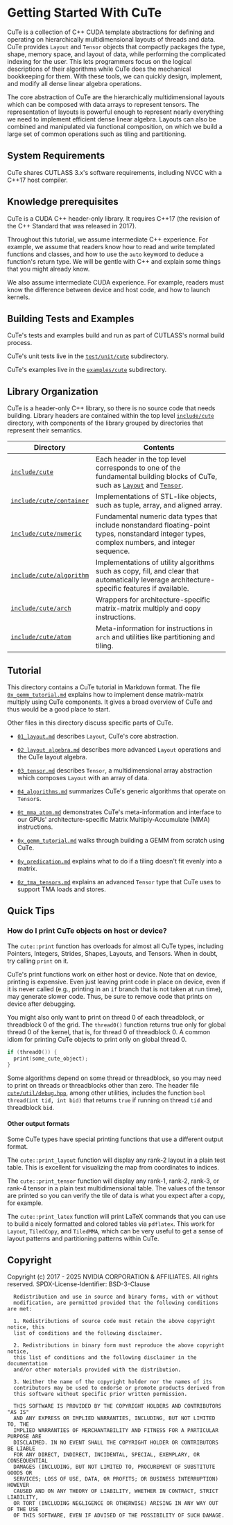 # Getting Started With CuTe

CuTe is a collection of C++ CUDA template abstractions for defining and operating on hierarchically multidimensional layouts of threads and data. CuTe provides `Layout` and `Tensor` objects that compactly packages the type, shape, memory space, and layout of data, while performing the complicated indexing for the user. This lets programmers focus on the logical descriptions of their algorithms while CuTe does the mechanical bookkeeping for them. With these tools, we can quickly design, implement, and modify all dense linear algebra operations.

The core abstraction of CuTe are the hierarchically multidimensional layouts which can be composed with data arrays to represent tensors. The representation of layouts is powerful enough to represent nearly everything we need to implement efficient dense linear algebra. Layouts can also be combined and manipulated via functional composition, on which we build a large set of common operations such as tiling and partitioning.

## System Requirements

CuTe shares CUTLASS 3.x's software requirements,
including NVCC with a C++17 host compiler.

## Knowledge prerequisites

CuTe is a CUDA C++ header-only library.  It requires C++17
(the revision of the C++ Standard that was released in 2017).

Throughout this tutorial, we assume intermediate C++ experience.
For example, we assume that readers know
how to read and write templated functions and classes, and
how to use the `auto` keyword to deduce a function's return type.
We will be gentle with C++ and explain some things
that you might already know.

We also assume intermediate CUDA experience.
For example, readers must know
the difference between device and host code,
and how to launch kernels.

## Building Tests and Examples

CuTe's tests and examples build and run as part of CUTLASS's normal build process.

CuTe's unit tests live in the [`test/unit/cute`](../../../test/unit/cute) subdirectory.

CuTe's examples live in the [`examples/cute`](../../../examples/cute) subdirectory.

## Library Organization

CuTe is a header-only C++ library, so there is no source code that needs building. Library headers are contained within the top level [`include/cute`](../../../include/cute) directory, with components of the library grouped by directories that represent their semantics.

|        Directory       |        Contents        |
|------------------------|------------------------|
| [`include/cute`](../../../include/cute) | Each header in the top level corresponds to one of the fundamental building blocks of CuTe, such as [`Layout`](../../../include/cute/layout.hpp) and [`Tensor`](../../../include/cute/tensor.hpp). |
| [`include/cute/container`](../../../include/cute/container) | Implementations of STL-like objects, such as tuple, array, and aligned array.  |
| [`include/cute/numeric`](../../../include/cute/numeric) | Fundamental numeric data types that include nonstandard floating-point types, nonstandard integer types, complex numbers, and integer sequence.  |
| [`include/cute/algorithm`](../../../include/cute/algorithm) | Implementations of utility algorithms such as copy, fill, and clear that automatically leverage architecture-specific features if available. |
| [`include/cute/arch`](../../../include/cute/arch) | Wrappers for architecture-specific matrix-matrix multiply and copy instructions. |
| [`include/cute/atom`](../../../include/cute/atom) | Meta-information for instructions in `arch` and utilities like partitioning and tiling.

## Tutorial

This directory contains a CuTe tutorial in Markdown format.
The file
[`0x_gemm_tutorial.md`](./0x_gemm_tutorial.md)
explains how to implement dense matrix-matrix multiply using CuTe components.
It gives a broad overview of CuTe and thus would be a good place to start.

Other files in this directory discuss specific parts of CuTe.

* [`01_layout.md`](./01_layout.md) describes `Layout`, CuTe's core abstraction.

* [`02_layout_algebra.md`](./02_layout_algebra.md) describes more advanced `Layout` operations and the CuTe layout algebra.

* [`03_tensor.md`](./03_tensor.md) describes `Tensor`,
  a multidimensional array abstraction which composes `Layout`
  with an array of data.

* [`04_algorithms.md`](./04_algorithms.md) summarizes CuTe's
  generic algorithms that operate on `Tensor`s.

* [`0t_mma_atom.md`](./0t_mma_atom.md) demonstrates CuTe's meta-information and interface to our GPUs'
  architecture-specific Matrix Multiply-Accumulate (MMA) instructions.

* [`0x_gemm_tutorial.md`](./0x_gemm_tutorial.md) walks through building a GEMM from scratch using CuTe.

* [`0y_predication.md`](./0y_predication.md) explains what to do
  if a tiling doesn't fit evenly into a matrix.

* [`0z_tma_tensors.md`](./0z_tma_tensors.md) explains an advanced `Tensor` type that CuTe uses to support TMA loads and stores.

## Quick Tips

### How do I print CuTe objects on host or device?

The `cute::print` function has overloads for almost all CuTe types, including Pointers, Integers, Strides, Shapes, Layouts, and Tensors.  When in doubt, try calling `print` on it.

CuTe's print functions work on either host or device.
Note that on device, printing is expensive.
Even just leaving print code in place on device,
even if it is never called
(e.g., printing in an `if` branch that is not taken at run time),
may generate slower code.
Thus, be sure to remove code that prints on device after debugging.

You might also only want to print on thread 0 of each threadblock, or threadblock 0 of the grid.  The `thread0()` function returns true only for global thread 0 of the kernel, that is, for thread 0 of threadblock 0.  A common idiom for printing CuTe objects to print only on global thread 0.

```c++
if (thread0()) {
  print(some_cute_object);
}
```

Some algorithms depend on some thread or threadblock,
so you may need to print on threads or threadblocks other than zero.
The header file
[`cute/util/debug.hpp`](../../../include/cute/util/debug.hpp),
among other utilities,
includes the function `bool thread(int tid, int bid)`
that returns `true` if running on thread `tid` and threadblock `bid`.

#### Other output formats

Some CuTe types have special printing functions that use a different output format.

The `cute::print_layout` function will display any rank-2 layout in a plain test table. This is excellent for visualizing the map from coordinates to indices.

The `cute::print_tensor` function will display any rank-1, rank-2, rank-3, or rank-4 tensor in a plain text multidimensional table. The values of the tensor are printed so you can verify the tile of data is what you expect after a copy, for example.

The `cute::print_latex` function will print LaTeX commands that you can use to build a nicely formatted and colored tables via `pdflatex`. This work for `Layout`, `TiledCopy`, and `TiledMMA`, which can be very useful to get a sense of layout patterns and partitioning patterns within CuTe.

## Copyright

Copyright (c) 2017 - 2025 NVIDIA CORPORATION & AFFILIATES. All rights reserved.
SPDX-License-Identifier: BSD-3-Clause

```
  Redistribution and use in source and binary forms, with or without
  modification, are permitted provided that the following conditions are met:

  1. Redistributions of source code must retain the above copyright notice, this
  list of conditions and the following disclaimer.

  2. Redistributions in binary form must reproduce the above copyright notice,
  this list of conditions and the following disclaimer in the documentation
  and/or other materials provided with the distribution.

  3. Neither the name of the copyright holder nor the names of its
  contributors may be used to endorse or promote products derived from
  this software without specific prior written permission.

  THIS SOFTWARE IS PROVIDED BY THE COPYRIGHT HOLDERS AND CONTRIBUTORS "AS IS"
  AND ANY EXPRESS OR IMPLIED WARRANTIES, INCLUDING, BUT NOT LIMITED TO, THE
  IMPLIED WARRANTIES OF MERCHANTABILITY AND FITNESS FOR A PARTICULAR PURPOSE ARE
  DISCLAIMED. IN NO EVENT SHALL THE COPYRIGHT HOLDER OR CONTRIBUTORS BE LIABLE
  FOR ANY DIRECT, INDIRECT, INCIDENTAL, SPECIAL, EXEMPLARY, OR CONSEQUENTIAL
  DAMAGES (INCLUDING, BUT NOT LIMITED TO, PROCUREMENT OF SUBSTITUTE GOODS OR
  SERVICES; LOSS OF USE, DATA, OR PROFITS; OR BUSINESS INTERRUPTION) HOWEVER
  CAUSED AND ON ANY THEORY OF LIABILITY, WHETHER IN CONTRACT, STRICT LIABILITY,
  OR TORT (INCLUDING NEGLIGENCE OR OTHERWISE) ARISING IN ANY WAY OUT OF THE USE
  OF THIS SOFTWARE, EVEN IF ADVISED OF THE POSSIBILITY OF SUCH DAMAGE.
```
